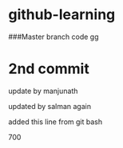 # github-learning



###Master branch code gg

# 2nd commit

update by manjunath



updated by salman
again


added this line from git bash

700
